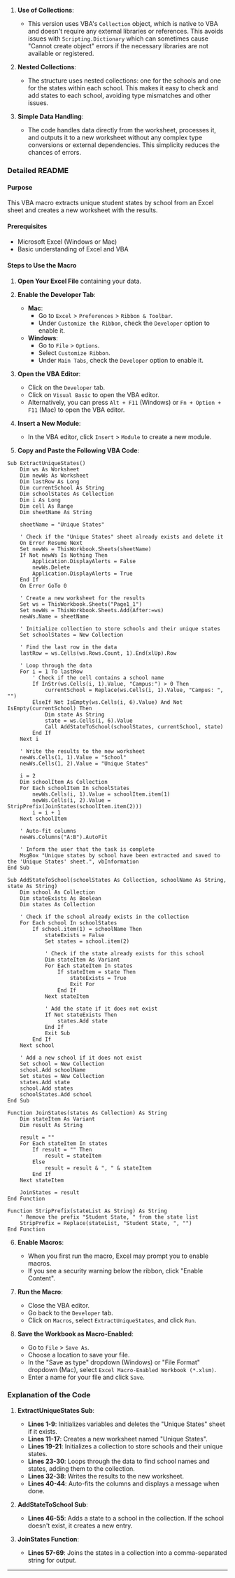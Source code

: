 1. **Use of Collections**:

   - This version uses VBA's `Collection` object, which is native to VBA and doesn't require any external libraries or references. This avoids issues with `Scripting.Dictionary` which can sometimes cause "Cannot create object" errors if the necessary libraries are not available or registered.

2. **Nested Collections**:

   - The structure uses nested collections: one for the schools and one for the states within each school. This makes it easy to check and add states to each school, avoiding type mismatches and other issues.

3. **Simple Data Handling**:
   - The code handles data directly from the worksheet, processes it, and outputs it to a new worksheet without any complex type conversions or external dependencies. This simplicity reduces the chances of errors.

### Detailed README

#### Purpose

This VBA macro extracts unique student states by school from an Excel sheet and creates a new worksheet with the results.

#### Prerequisites

- Microsoft Excel (Windows or Mac)
- Basic understanding of Excel and VBA

#### Steps to Use the Macro

1. **Open Your Excel File** containing your data.

2. **Enable the Developer Tab**:

   - **Mac**:
     - Go to `Excel` > `Preferences` > `Ribbon & Toolbar`.
     - Under `Customize the Ribbon`, check the `Developer` option to enable it.
   - **Windows**:
     - Go to `File` > `Options`.
     - Select `Customize Ribbon`.
     - Under `Main Tabs`, check the `Developer` option to enable it.

3. **Open the VBA Editor**:

   - Click on the `Developer` tab.
   - Click on `Visual Basic` to open the VBA editor.
   - Alternatively, you can press `Alt + F11` (Windows) or `Fn + Option + F11` (Mac) to open the VBA editor.

4. **Insert a New Module**:

   - In the VBA editor, click `Insert` > `Module` to create a new module.

5. **Copy and Paste the Following VBA Code**:

```vba
Sub ExtractUniqueStates()
    Dim ws As Worksheet
    Dim newWs As Worksheet
    Dim lastRow As Long
    Dim currentSchool As String
    Dim schoolStates As Collection
    Dim i As Long
    Dim cell As Range
    Dim sheetName As String

    sheetName = "Unique States"

    ' Check if the "Unique States" sheet already exists and delete it
    On Error Resume Next
    Set newWs = ThisWorkbook.Sheets(sheetName)
    If Not newWs Is Nothing Then
        Application.DisplayAlerts = False
        newWs.Delete
        Application.DisplayAlerts = True
    End If
    On Error GoTo 0

    ' Create a new worksheet for the results
    Set ws = ThisWorkbook.Sheets("Page1_1")
    Set newWs = ThisWorkbook.Sheets.Add(After:=ws)
    newWs.Name = sheetName

    ' Initialize collection to store schools and their unique states
    Set schoolStates = New Collection

    ' Find the last row in the data
    lastRow = ws.Cells(ws.Rows.Count, 1).End(xlUp).Row

    ' Loop through the data
    For i = 1 To lastRow
        ' Check if the cell contains a school name
        If InStr(ws.Cells(i, 1).Value, "Campus:") > 0 Then
            currentSchool = Replace(ws.Cells(i, 1).Value, "Campus: ", "")
        ElseIf Not IsEmpty(ws.Cells(i, 6).Value) And Not IsEmpty(currentSchool) Then
            Dim state As String
            state = ws.Cells(i, 6).Value
            Call AddStateToSchool(schoolStates, currentSchool, state)
        End If
    Next i

    ' Write the results to the new worksheet
    newWs.Cells(1, 1).Value = "School"
    newWs.Cells(1, 2).Value = "Unique States"

    i = 2
    Dim schoolItem As Collection
    For Each schoolItem In schoolStates
        newWs.Cells(i, 1).Value = schoolItem.item(1)
        newWs.Cells(i, 2).Value = StripPrefix(JoinStates(schoolItem.item(2)))
        i = i + 1
    Next schoolItem

    ' Auto-fit columns
    newWs.Columns("A:B").AutoFit

    ' Inform the user that the task is complete
    MsgBox "Unique states by school have been extracted and saved to the 'Unique States' sheet.", vbInformation
End Sub

Sub AddStateToSchool(schoolStates As Collection, schoolName As String, state As String)
    Dim school As Collection
    Dim stateExists As Boolean
    Dim states As Collection

    ' Check if the school already exists in the collection
    For Each school In schoolStates
        If school.item(1) = schoolName Then
            stateExists = False
            Set states = school.item(2)

            ' Check if the state already exists for this school
            Dim stateItem As Variant
            For Each stateItem In states
                If stateItem = state Then
                    stateExists = True
                    Exit For
                End If
            Next stateItem

            ' Add the state if it does not exist
            If Not stateExists Then
                states.Add state
            End If
            Exit Sub
        End If
    Next school

    ' Add a new school if it does not exist
    Set school = New Collection
    school.Add schoolName
    Set states = New Collection
    states.Add state
    school.Add states
    schoolStates.Add school
End Sub

Function JoinStates(states As Collection) As String
    Dim stateItem As Variant
    Dim result As String

    result = ""
    For Each stateItem In states
        If result = "" Then
            result = stateItem
        Else
            result = result & ", " & stateItem
        End If
    Next stateItem

    JoinStates = result
End Function

Function StripPrefix(stateList As String) As String
    ' Remove the prefix "Student State, " from the state list
    StripPrefix = Replace(stateList, "Student State, ", "")
End Function
```

6. **Enable Macros**:

   - When you first run the macro, Excel may prompt you to enable macros.
   - If you see a security warning below the ribbon, click "Enable Content".

7. **Run the Macro**:

   - Close the VBA editor.
   - Go back to the `Developer` tab.
   - Click on `Macros`, select `ExtractUniqueStates`, and click `Run`.

8. **Save the Workbook as Macro-Enabled**:
   - Go to `File` > `Save As`.
   - Choose a location to save your file.
   - In the "Save as type" dropdown (Windows) or "File Format" dropdown (Mac), select `Excel Macro-Enabled Workbook (*.xlsm)`.
   - Enter a name for your file and click `Save`.

### Explanation of the Code

1. **ExtractUniqueStates Sub**:

   - **Lines 1-9**: Initializes variables and deletes the "Unique States" sheet if it exists.
   - **Lines 11-17**: Creates a new worksheet named "Unique States".
   - **Lines 19-21**: Initializes a collection to store schools and their unique states.
   - **Lines 23-30**: Loops through the data to find school names and states, adding them to the collection.
   - **Lines 32-38**: Writes the results to the new worksheet.
   - **Lines 40-44**: Auto-fits the columns and displays a message when done.

2. **AddStateToSchool Sub**:

   - **Lines 46-55**: Adds a state to a school in the collection. If the school doesn't exist, it creates a new entry.

3. **JoinStates Function**:
   - **Lines 57-69**: Joins the states in a collection into a comma-separated string for output.

---
